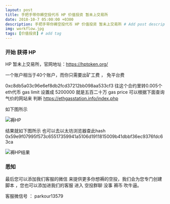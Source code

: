 ```yaml
---
layout: post
title: 手把手带你褥空投代币 HP 价值投资 暂未上交易所
date: 2018-10-7 05:00:00 +0300
description: 手把手带你褥空投代币 HP 价值投资 暂未上交易所 # Add post description (optional)
img: workflow.jpg
tags: [价值投资] # add tag
---
```


### 开始 获得 HP

HP  暂未上交易所，官网地址：https://hptoken.org/ 

一个账户相当于40个账户，而你只需要出矿工费 ， 免平台费

0xc8db5a03c96e6ef8db2fcd37212bb098aa533cf3  往这个合约里转0.005个eth代币  gas limit 设置成 5200000  就是五百二十万
 gas price  可以根据下面查询气价的网站来 判断 https://ethgasstation.info/index.php 
 
 如下图所示
 
 ![褥HP]({{site.baseurl}}/assets/img/2018-10-12-HP/褥HP.png)
 
 结果就如下图所示   也可以去以太坊浏览器查此hash  0x59e9f07995f573c65517359941a5106d1911815009b41dbbf36ec9376fdc63ca
 
 ![褥HP结果]({{site.baseurl}}/assets/img/2018-10-12-HP/褥HP结果.png)

  
  
###  悉知

最后您可以添加我们客服的微信  来提供更多你想褥的空投，我们会为您专门创建脚本  ，您也可以添加进我们的客服 进入 空投群聊 没事 褥币 吹牛逼。

客服微信号 ：   parkour13579
